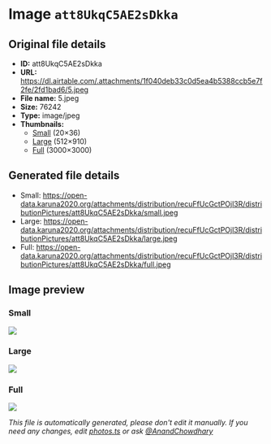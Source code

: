 # Image `att8UkqC5AE2sDkka`

## Original file details

- **ID:** att8UkqC5AE2sDkka
- **URL:** https://dl.airtable.com/.attachments/1f040deb33c0d5ea4b5388ccb5e7f2fe/2fd1bad6/5.jpeg
- **File name:** 5.jpeg
- **Size:** 76242
- **Type:** image/jpeg
- **Thumbnails:**
  - [Small](https://dl.airtable.com/.attachmentThumbnails/d78279e44dc353099c111f86a1bf069e/0e3ea785) (20×36)
  - [Large](https://dl.airtable.com/.attachmentThumbnails/88838a1da2098da4e2586402e610e5fd/d607782c) (512×910)
  - [Full](https://dl.airtable.com/.attachmentThumbnails/c912640711a01f82c57b4fc26d344f29/70a689e0) (3000×3000)

## Generated file details

- Small: https://open-data.karuna2020.org/attachments/distribution/recuFfUcGctPOjl3R/distributionPictures/att8UkqC5AE2sDkka/small.jpeg
- Large: https://open-data.karuna2020.org/attachments/distribution/recuFfUcGctPOjl3R/distributionPictures/att8UkqC5AE2sDkka/large.jpeg
- Full: https://open-data.karuna2020.org/attachments/distribution/recuFfUcGctPOjl3R/distributionPictures/att8UkqC5AE2sDkka/full.jpeg

## Image preview

### Small

![](https://open-data.karuna2020.org/attachments/distribution/recuFfUcGctPOjl3R/distributionPictures/att8UkqC5AE2sDkka/small.jpeg)

### Large

![](https://open-data.karuna2020.org/attachments/distribution/recuFfUcGctPOjl3R/distributionPictures/att8UkqC5AE2sDkka/large.jpeg)

### Full

![](https://open-data.karuna2020.org/attachments/distribution/recuFfUcGctPOjl3R/distributionPictures/att8UkqC5AE2sDkka/full.jpeg)

_This file is automatically generated, please don't edit it manually. If you need any changes, edit [photos.ts](/photos.ts) or ask [@AnandChowdhary](https://github.com/AnandChowdhary)_
